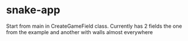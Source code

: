 # snake-app

Start from main in CreateGameField class. Currently has 2 fields the one from the example and another with walls almost everywhere
